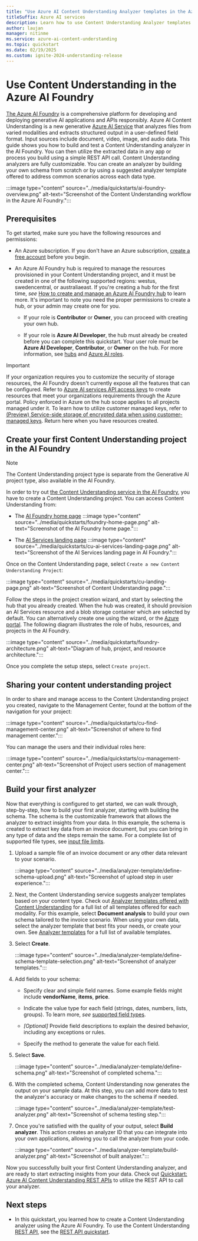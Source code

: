 ```yaml
---
title: "Use Azure AI Content Understanding Analyzer templates in the Azure AI Foundry"
titleSuffix: Azure AI services
description: Learn how to use Content Understanding Analyzer templates in Azure AI Foundry portal
author: laujan
manager: nitinme
ms.service: azure-ai-content-understanding
ms.topic: quickstart
ms.date: 02/19/2025
ms.custom: ignite-2024-understanding-release
---
```


# Use Content Understanding in the Azure AI Foundry
[The Azure AI Foundry](https://ai.azure.com/) is a comprehensive platform for developing and deploying generative AI applications and APIs responsibly. Azure AI Content Understanding is a new generative [Azure AI Service](../../what-are-ai-services.md) that analyzes files from varied modalities and extracts structured output in a user-defined field format. Input sources include document, video, image, and audio data. This guide shows you how to build and test a Content Understanding analyzer in the AI Foundry. You can then utilize the extracted data in any app or process you build using a simple REST API call. Content Understanding analyzers are fully customizable. You can create an analyzer by building your own schema from scratch or by using a suggested analyzer template offered to address common scenarios across each data type.

  :::image type="content" source="../media/quickstarts/ai-foundry-overview.png" alt-text="Screenshot of the Content Understanding workflow in the Azure AI Foundry.":::

## Prerequisites

To get started, make sure you have the following resources and permissions:

* An Azure subscription. If you don't have an Azure subscription, [create a free account](https://azure.microsoft.com/free/) before you begin.

* An Azure AI Foundry hub is required to manage the resources provisioned in your Content Understanding project, and it must be created in one of the following supported regions: westus, swedencentral, or australiaeast. If you're creating a hub for the first time, *see* [How to create and manage an Azure AI Foundry hub](../../../ai-studio/how-to/create-azure-ai-resource.md?tabs=portal) to learn more. It's important to note you need the proper permissions to create a hub, or your admin may create one for you.

  * If your role is **Contributor** or **Owner**, you can proceed with creating your own hub.

  * If your role is **Azure AI Developer**, the hub must already be created before you can complete this quickstart. Your user role must be **Azure AI Developer**, **Contributor**, or **Owner** on the hub. For more information, see [hubs](../../../ai-studio/concepts/ai-resources.md) and [Azure AI roles](../../../ai-studio/concepts/rbac-ai-studio.md).

> [!IMPORTANT]
> If your organization requires you to customize the security of storage resources, the AI Foundry doesn't currently expose all the features that can be configured. Refer to [Azure AI services API access keys](../../../ai-studio/concepts/encryption-keys-portal.md) to create resources that meet your organizations requirements through the Azure portal. Policy enforced in Azure on the hub scope applies to all projects managed under it. To learn how to utilize customer managed keys, refer to [(Preview) Service-side storage of encrypted data when using customer-managed keys](../../../ai-studio/concepts/encryption-keys-portal.md#preview-service-side-storage-of-encrypted-data-when-using-customer-managed-keys). Return here when you have resources created.

## Create your first Content Understanding project in the AI Foundry

> [!NOTE]
> The Content Understanding project type is separate from the Generative AI project type, also available in the AI Foundry.

In order to try out [the Content Understanding service in the AI Foundry](https://ai.azure.com/explore/aiservices/vision/contentunderstanding), you have to create a Content Understanding project. You can access Content Understanding from:

* The [AI Foundry home page](https://ai.azure.com/)
   :::image type="content" source="../media/quickstarts/foundry-home-page.png" alt-text="Screenshot of the AI Foundry home page.":::

* The [AI Services landing page](https://ai.azure.com/https://ai.azure.com/explore/aiservices)
   :::image type="content" source="../media/quickstarts/cu-ai-services-landing-page.png" alt-text="Screenshot of the AI Services landing page in AI Foundry.":::

Once on the Content Understanding page, select `Create a new Content Understanding Project`:

   :::image type="content" source="../media/quickstarts/cu-landing-page.png" alt-text="Screenshot of Content Understanding page.":::

 Follow the steps in the project creation wizard, and start by selecting the hub that you already created. When the hub was created, it should provision an AI Services resource and a blob storage container which are selected by default. You can alternatively create one using the wizard, or the [Azure portal](../how-to/create-multi-service-resource.md). The following diagram illustrates the role of hubs, resources, and projects in the AI Foundry.

   :::image type="content" source="../media/quickstarts/foundry-architecture.png" alt-text="Diagram of hub, project, and resource architecture.":::

 Once you complete the setup steps, select `Create project`.

 ## Sharing your content understanding project

In order to share and manage access to the Content Understanding project you created, navigate to the Management Center, found at the bottom of the navigation for your project:

  :::image type="content" source="../media/quickstarts/cu-find-management-center.png" alt-text="Screenshot of where to find management center.":::


You can manage the users and their individual roles here:

   :::image type="content" source="../media/quickstarts/cu-management-center.png" alt-text="Screenshot of Project users section of management center.":::

## Build your first analyzer

Now that everything is configured to get started, we can walk through, step-by-step, how to build your first analyzer, starting with building the schema. The schema is the customizable framework that allows the analyzer to extract insights from your data. In this example, the schema is created to extract key data from an invoice document, but you can bring in any type of data and the steps remain the same. For a complete list of supported file types, see [input file limits](../service-limits.md#input-file-limits).

1. Upload a sample file of an invoice document or any other data relevant to your scenario.

   :::image type="content" source="../media/analyzer-template/define-schema-upload.png" alt-text="Screenshot of upload step in user experience.":::

1. Next, the Content Understanding service suggests analyzer templates based on your content type. Check out [Analyzer templates offered with Content Understanding](../concepts/analyzer-templates.md) for a full list of all templates offered for each modality. For this example, select **Document analysis** to build your own schema tailored to the invoice scenario. When using your own data, select the analyzer template that best fits your needs, or create your own. See [Analyzer templates](../concepts/analyzer-templates.md) for a full list of available templates.

1. Select **Create**.

   :::image type="content" source="../media/analyzer-template/define-schema-template-selection.png" alt-text="Screenshot of analyzer templates.":::

1. Add fields to your schema:

    * Specify clear and simple field names. Some example fields might include **vendorName**, **items**, **price**.

    * Indicate the value type for each field (strings, dates, numbers, lists, groups). To learn more, *see* [supported field types](../service-limits.md#field-type-limits).

    * *[Optional]* Provide field descriptions to explain the desired behavior, including any exceptions or rules.

    * Specify the method to generate the value for each field.

1. Select **Save**.

   :::image type="content" source="../media/analyzer-template/define-schema.png" alt-text="Screenshot of completed schema.":::

1. With the completed schema, Content Understanding now generates the output on your sample data. At this step, you can add more data to test the analyzer's accuracy or make changes to the schema if needed.

   :::image type="content" source="../media/analyzer-template/test-analyzer.png" alt-text="Screenshot of schema testing step.":::

1. Once you're satisfied with the quality of your output, select **Build analyzer**. This action creates an analyzer ID that you can integrate into your own applications, allowing you to call the analyzer from your code.

   :::image type="content" source="../media/analyzer-template/build-analyzer.png" alt-text="Screenshot of built analyzer.":::

Now you successfully built your first Content Understanding analyzer, and are ready to start extracting insights from your data. Check out [Quickstart: Azure AI Content Understanding REST APIs](./use-rest-api.md) to utilize the REST API to call your analyzer.


## Next steps

 * In this quickstart, you learned how to create a Content Understanding analyzer using the Azure AI Foundry. To use the Content Understanding [REST API](/rest/api/contentunderstanding/operation-groups?view=rest-contentunderstanding-2024-12-01-preview&preserve-view=true), see the [REST API quickstart](use-rest-api.md).

